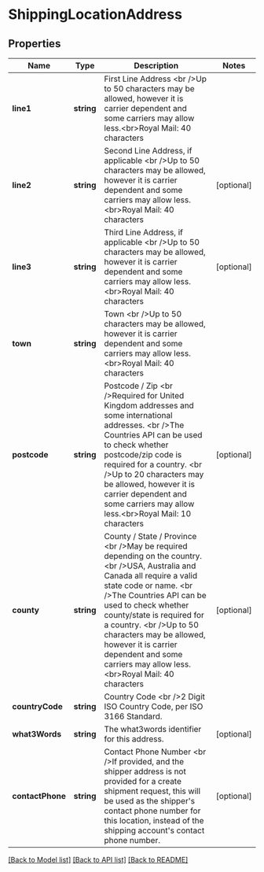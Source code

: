 # ShippingLocationAddress

## Properties
Name | Type | Description | Notes
------------ | ------------- | ------------- | -------------
**line1** | **string** | First Line Address &lt;br /&gt;Up to 50 characters may be allowed, however it is carrier dependent and some carriers may allow less.&lt;br&gt;Royal Mail: 40 characters | 
**line2** | **string** | Second Line Address, if applicable &lt;br /&gt;Up to 50 characters may be allowed, however it is carrier dependent and some carriers may allow less.&lt;br&gt;Royal Mail: 40 characters | [optional] 
**line3** | **string** | Third Line Address, if applicable &lt;br /&gt;Up to 50 characters may be allowed, however it is carrier dependent and some carriers may allow less.&lt;br&gt;Royal Mail: 40 characters | [optional] 
**town** | **string** | Town &lt;br /&gt;Up to 50 characters may be allowed, however it is carrier dependent and some carriers may allow less.&lt;br&gt;Royal Mail: 40 characters | 
**postcode** | **string** | Postcode / Zip &lt;br /&gt;Required for United Kingdom addresses and some international addresses. &lt;br /&gt;The Countries API can be used to check whether postcode/zip code is required for a country. &lt;br /&gt;Up to 20 characters may be allowed, however it is carrier dependent and some carriers may allow less.&lt;br&gt;Royal Mail: 10 characters | [optional] 
**county** | **string** | County / State / Province &lt;br /&gt;May be required depending on the country. &lt;br /&gt;USA, Australia and Canada all require a valid state code or name. &lt;br /&gt;The Countries API can be used to check whether county/state is required for a country. &lt;br /&gt;Up to 50 characters may be allowed, however it is carrier dependent and some carriers may allow less.&lt;br&gt;Royal Mail: 40 characters | [optional] 
**countryCode** | **string** | Country Code &lt;br /&gt;2 Digit ISO Country Code, per ISO 3166 Standard. | 
**what3Words** | **string** | The what3words identifier for this address. | [optional] 
**contactPhone** | **string** | Contact Phone Number &lt;br /&gt;If provided, and the shipper address is not provided for a create shipment request, this will be used as the shipper&#x27;s contact phone number for this location, instead of the shipping account&#x27;s contact phone number. | [optional] 

[[Back to Model list]](../../README.md#documentation-for-models) [[Back to API list]](../../README.md#documentation-for-api-endpoints) [[Back to README]](../../README.md)


